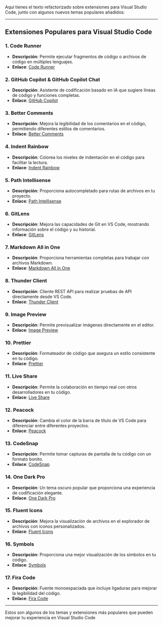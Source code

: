 Aquí tienes el texto refactorizado sobre extensiones para Visual Studio Code, junto con algunos nuevos temas populares añadidos:

---

## Extensiones Populares para Visual Studio Code

### 1. Code Runner
- **Descripción**: Permite ejecutar fragmentos de código o archivos de código en múltiples lenguajes.
- **Enlace**: [Code Runner](https://marketplace.visualstudio.com/items?itemName=formulahendry.code-runner)

### 2. GitHub Copilot & GitHub Copilot Chat
- **Descripción**: Asistente de codificación basado en IA que sugiere líneas de código y funciones completas.
- **Enlace**: [GitHub Copilot](https://code.visualstudio.com/docs/copilot/overview)

### 3. Better Comments
- **Descripción**: Mejora la legibilidad de los comentarios en el código, permitiendo diferentes estilos de comentarios.
- **Enlace**: [Better Comments](https://marketplace.visualstudio.com/items?itemName=aaron-bond.better-comments)

### 4. Indent Rainbow
- **Descripción**: Colorea los niveles de indentación en el código para facilitar la lectura.
- **Enlace**: [Indent Rainbow](https://marketplace.visualstudio.com/items?itemName=oderwat.indent-rainbow)

### 5. Path Intellisense
- **Descripción**: Proporciona autocompletado para rutas de archivos en tu proyecto.
- **Enlace**: [Path Intellisense](https://marketplace.visualstudio.com/items?itemName=christian-kohler.path-intellisense)

### 6. GitLens
- **Descripción**: Mejora las capacidades de Git en VS Code, mostrando información sobre el código y su historial.
- **Enlace**: [GitLens](https://marketplace.visualstudio.com/items?itemName=eamodio.gitlens)

### 7. Markdown All in One
- **Descripción**: Proporciona herramientas completas para trabajar con archivos Markdown.
- **Enlace**: [Markdown All in One](https://marketplace.visualstudio.com/items?itemName=yzhang.markdown-all-in-one)

### 8. Thunder Client
- **Descripción**: Cliente REST API para realizar pruebas de API directamente desde VS Code.
- **Enlace**: [Thunder Client](https://www.thunderclient.com/)

### 9. Image Preview
- **Descripción**: Permite previsualizar imágenes directamente en el editor.
- **Enlace**: [Image Preview](https://marketplace.visualstudio.com/items?itemName=kisstkondoros.vscode-gutter-preview)

### 10. Prettier
- **Descripción**: Formateador de código que asegura un estilo consistente en tu código.
- **Enlace**: [Prettier](https://marketplace.visualstudio.com/items?itemName=esbenp.prettier-vscode)

### 11. Live Share
- **Descripción**: Permite la colaboración en tiempo real con otros desarrolladores en tu código.
- **Enlace**: [Live Share](https://visualstudio.microsoft.com/es/services/live-share/)

### 12. Peacock
- **Descripción**: Cambia el color de la barra de título de VS Code para diferenciar entre diferentes proyectos.
- **Enlace**: [Peacock](https://marketplace.visualstudio.com/items?itemName=johnpapa.vscode-peacock)

### 13. CodeSnap
- **Descripción**: Permite tomar capturas de pantalla de tu código con un formato bonito.
- **Enlace**: [CodeSnap](https://marketplace.visualstudio.com/items?itemName=adpyke.codesnap)

### 14. One Dark Pro
- **Descripción**: Un tema oscuro popular que proporciona una experiencia de codificación elegante.
- **Enlace**: [One Dark Pro](https://marketplace.visualstudio.com/items?itemName=zhuangtongfa.Material-theme)

### 15. Fluent Icons
- **Descripción**: Mejora la visualización de archivos en el explorador de archivos con iconos personalizados.
- **Enlace**: [Fluent Icons](https://marketplace.visualstudio.com/items?itemName=miguelsolorio.fluent-icons)

### 16. Symbols
- **Descripción**: Proporciona una mejor visualización de los símbolos en tu código.
- **Enlace**: [Symbols](https://marketplace.visualstudio.com/items?itemName=miguelsolorio.symbols)

### 17. Fira Code
- **Descripción**: Fuente monoespaciada que incluye ligaduras para mejorar la legibilidad del código.
- **Enlace**: [Fira Code](https://marketplace.visualstudio.com/items?itemName=SeyyedKhandon.firacode)

---

Estos son algunos de los temas y extensiones más populares que pueden mejorar tu experiencia en Visual Studio Code